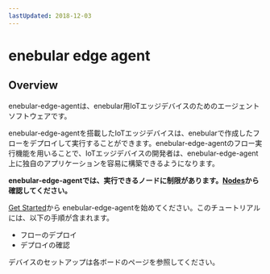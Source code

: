 ```yaml
---
lastUpdated: 2018-12-03
---
```


# enebular edge agent

## Overview

enebular-edge-agentは、enebular用IoTエッジデバイスのためのエージェントソフトウェアです。

enebular-edge-agentを搭載したIoTエッジデバイスは、enebularで作成したフローをデプロイして実行することができます。enebular-edge-agentのフロー実行機能を用いることで、IoTエッジデバイスの開発者は、enebular-edge-agent上に独自のアプリケーションを容易に構築できるようになります。

**enebular-edge-agentでは、実行できるノードに制限があります。[Nodes](xxxxx.md)から確認してください。**

[Get Started](xxxxx.md)から enebular-edge-agentを始めてください。このチュートリアルには、以下の手順が含まれます。

- フローのデプロイ
- デプロイの確認

デバイスのセットアップは各ボードのページを参照してください。